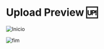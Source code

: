 # Upload Preview :up:





![Inicio](https://user-images.githubusercontent.com/72363220/155139522-31b624ad-4fb6-42c8-aad9-9fa32ab2edd1.png)

![fim](https://user-images.githubusercontent.com/72363220/155139924-36972f9a-d774-4a41-b6c3-947e1888eb34.png)

